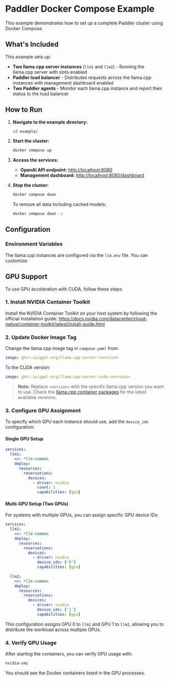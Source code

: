 # Paddler Docker Compose Example

This example demonstrates how to set up a complete Paddler cluster using Docker Compose.

## What's Included

This example sets up:

* **Two llama.cpp server instances** (`llm1` and `llm2`) - Running the llama.cpp server with slots enabled
* **Paddler load balancer** - Distributes requests across the llama.cpp instances with management dashboard enabled
* **Two Paddler agents** - Monitor each llama.cpp instance and report their status to the load balancer

## How to Run

1. **Navigate to the example directory:**

   ```bash
   cd example/
   ```

2. **Start the cluster:**

   ```bash
   docker compose up
   ```

3. **Access the services:**
   * **OpenAI API endpoint:** <http://localhost:8080>
   * **Management dashboard:** <http://localhost:8085/dashboard>

4. **Stop the cluster:**

   ```bash
   docker compose down
   ```

   To remove all data including cached models:

   ```bash
   docker compose down -v
   ```

## Configuration

### Environment Variables

The llama.cpp instances are configured via the `llm.env` file. You can customize:

## GPU Support

To use GPU acceleration with CUDA, follow these steps:

### 1. Install NVIDIA Container Toolkit

Install the NVIDIA Container Toolkit on your host system by following the official installation guide:
<https://docs.nvidia.com/datacenter/cloud-native/container-toolkit/latest/install-guide.html>

### 2. Update Docker Image Tag

Change the llama.cpp image tag in `compose.yaml` from:

```yaml
image: ghcr.io/ggml-org/llama.cpp:server-<version>
```

To the CUDA version:

```yaml
image: ghcr.io/ggml-org/llama.cpp:server-cuda-<version>
```

> **Note:** Replace `<version>` with the specific llama.cpp version you want to use.
> Check the [llama.cpp container packages](https://github.com/ggml-org/llama.cpp/pkgs/container/llama.cpp) for the latest available versions.

### 3. Configure GPU Assignment

To specify which GPU each instance should use, add the `device_ids` configuration:

#### Single GPU Setup

```yaml
services:
  llm1:
    <<: *llm-common
    deploy:
      resources:
        reservations:
          devices:
            - driver: nvidia
              count: 1
              capabilities: [gpu]
```

#### Multi-GPU Setup (Two GPUs)

For systems with multiple GPUs, you can assign specific GPU device IDs:

```yaml
services:
  llm1:
    <<: *llm-common
    deploy:
      resources:
        reservations:
          devices:
            - driver: nvidia
              device_ids: ['0']
              capabilities: [gpu]
  
  llm2:
    <<: *llm-common
    deploy:
      resources:
        reservations:
          devices:
            - driver: nvidia
              device_ids: ['1']
              capabilities: [gpu]
```

This configuration assigns GPU 0 to `llm1` and GPU 1 to `llm2`, allowing you to distribute the workload across multiple GPUs.

### 4. Verify GPU Usage

After starting the containers, you can verify GPU usage with:

```bash
nvidia-smi
```

You should see the Docker containers listed in the GPU processes.
